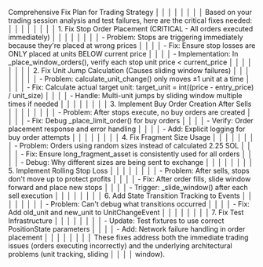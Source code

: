 Comprehensive Fix Plan for Trading Strategy                                                                                                                  │ │
│ │                                                                                                                                                              │ │
│ │ Based on your trading session analysis and test failures, here are the critical fixes needed:                                                                │ │
│ │                                                                                                                                                              │ │
│ │ 1. Fix Stop Order Placement (CRITICAL - All orders executed immediately)                                                                                     │ │
│ │                                                                                                                                                              │ │
│ │ - Problem: Stops are triggering immediately because they're placed at wrong prices                                                                           │ │
│ │ - Fix: Ensure stop losses are ONLY placed at units BELOW current price                                                                                       │ │
│ │ - Implementation: In _place_window_orders(), verify each stop unit price < current_price                                                                     │ │
│ │                                                                                                                                                              │ │
│ │ 2. Fix Unit Jump Calculation (Causes sliding window failures)                                                                                                │ │
│ │                                                                                                                                                              │ │
│ │ - Problem: calculate_unit_change() only moves ±1 unit at a time                                                                                              │ │
│ │ - Fix: Calculate actual target unit: target_unit = int((price - entry_price) / unit_size)                                                                    │ │
│ │ - Handle: Multi-unit jumps by sliding window multiple times if needed                                                                                        │ │
│ │                                                                                                                                                              │ │
│ │ 3. Implement Buy Order Creation After Sells                                                                                                                  │ │
│ │                                                                                                                                                              │ │
│ │ - Problem: After stops execute, no buy orders are created                                                                                                    │ │
│ │ - Fix: Debug _place_limit_order() for buy orders                                                                                                             │ │
│ │ - Verify: Order placement response and error handling                                                                                                        │ │
│ │ - Add: Explicit logging for buy order attempts                                                                                                               │ │
│ │                                                                                                                                                              │ │
│ │ 4. Fix Fragment Size Usage                                                                                                                                   │ │
│ │                                                                                                                                                              │ │
│ │ - Problem: Orders using random sizes instead of calculated 2.25 SOL                                                                                          │ │
│ │ - Fix: Ensure long_fragment_asset is consistently used for all orders                                                                                        │ │
│ │ - Debug: Why different sizes are being sent to exchange                                                                                                      │ │
│ │                                                                                                                                                              │ │
│ │ 5. Implement Rolling Stop Loss                                                                                                                               │ │
│ │                                                                                                                                                              │ │
│ │ - Problem: After sells, stops don't move up to protect profits                                                                                               │ │
│ │ - Fix: After order fills, slide window forward and place new stops                                                                                           │ │
│ │ - Trigger: _slide_window() after each sell execution                                                                                                         │ │
│ │                                                                                                                                                              │ │
│ │ 6. Add State Transition Tracking to Events                                                                                                                   │ │
│ │                                                                                                                                                              │ │
│ │ - Problem: Can't debug what transitions occurred                                                                                                             │ │
│ │ - Fix: Add old_unit and new_unit to UnitChangeEvent                                                                                                          │ │
│ │                                                                                                                                                              │ │
│ │ 7. Fix Test Infrastructure                                                                                                                                   │ │
│ │                                                                                                                                                              │ │
│ │ - Update: Test fixtures to use correct PositionState parameters                                                                                              │ │
│ │ - Add: Network failure handling in order placement                                                                                                           │ │
│ │                                                                                                                                                              │ │
│ │ These fixes address both the immediate trading issues (orders executing incorrectly) and the underlying architectural problems (unit tracking, sliding       │ │
│ │ window).          